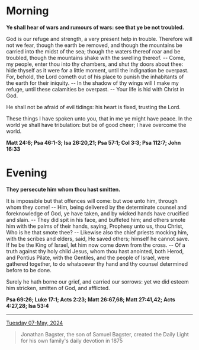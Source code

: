 # Morning

**Ye shall hear of wars and rumours of wars: see that ye be not troubled.**
 
God is our refuge and strength, a very present help in trouble. Therefore will not we fear, though the earth be removed, and though the mountains be carried into the midst of the sea; though the waters thereof roar and be troubled, though the mountains shake with the swelling thereof. -- Come, my people, enter thou into thy chambers, and shut thy doors about thee: hide thyself as it were for a little moment, until the indignation be overpast. For, behold, the Lord cometh out of his place to punish the inhabitants of the earth for their iniquity. -- In the shadow of thy wings will I make my refuge, until these calamities be overpast. -- Your life is hid with Christ in God.
 
He shall not be afraid of evil tidings: his heart is fixed, trusting the Lord.
 
These things I have spoken unto you, that in me ye might have peace. In the world ye shall have tribulation: but be of good cheer; I have overcome the world.  

**Matt 24:6; Psa 46:1-3; Isa 26:20,21; Psa 57:1; Col 3:3; Psa 112:7; John 16:33**

# Evening

**They persecute him whom thou hast smitten.**
 
It is impossible but that offences will come: but woe unto him, through whom they come! -- Him, being delivered by the determinate counsel and foreknowledge of God, ye have taken, and by wicked hands have crucified and slain. -- They did spit in his face, and buffeted him; and others smote him with the palms of their hands, saying, Prophesy unto us, thou Christ, Who is he that smote thee? -- Likewise also the chief priests mocking him, with the scribes and elders, said, He saved others; himself he cannot save. If he be the King of Israel, let him now come down from the cross. -- Of a truth against thy holy child Jesus, whom thou hast anointed, both Herod, and Pontius Pilate, with the Gentiles, and the people of Israel, were gathered together, to do whatsoever thy hand and thy counsel determined before to be done.
 
Surely he hath borne our grief, and carried our sorrows: yet we did esteem him stricken, smitten of God, and afflicted.  

**Psa 69:26; Luke 17:1; Acts 2:23; Matt 26:67,68; Matt 27:41,42; Acts 4:27,28; Isa 53:4**

---

[Tuesday 07-May, 2024](https://t.me/s/daily_light)

> Jonathan Bagster, the son of Samuel Bagster, created the Daily Light for his own family's daily devotion in 1875

